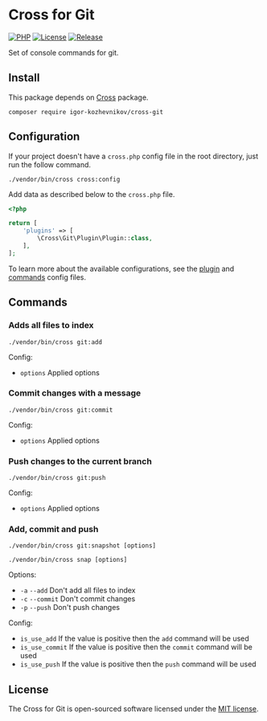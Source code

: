# Cross for Git

[![PHP](https://img.shields.io/badge/php-8.1-green.svg?style=flat-square)](https://github.com/igor-kozhevnikov/cross-git)
[![License](https://img.shields.io/github/license/igor-kozhevnikov/cross-git?style=flat-square)](https://github.com/igor-kozhevnikov/cross-git)
[![Release](https://img.shields.io/github/v/release/igor-kozhevnikov/cross-git?style=flat-square)](https://github.com/igor-kozhevnikov/cross-git)

Set of console commands for git.

## Install

This package depends on [Cross](https://github.com/igor-kozhevnikov/cross) package.

```shell
composer require igor-kozhevnikov/cross-git
```

## Configuration

If your project doesn't have a `cross.php` config file in the root directory, just run the follow command.

```shell
./vendor/bin/cross cross:config
```

Add data as described below to the `cross.php` file.

```php
<?php

return [
    'plugins' => [
        \Cross\Git\Plugin\Plugin::class,
    ],
];
```

To learn more about the available configurations, see the [plugin](https://github.com/igor-kozhevnikov/cross-git/blob/1.x/config/config.php) and [commands](https://github.com/igor-kozhevnikov/cross-git/blob/1.x/config/commands.php) config files.

## Commands

### Adds all files to index

```shell
./vendor/bin/cross git:add
```

Config:

- `options` Applied options

### Commit changes with a message

```shell
./vendor/bin/cross git:commit
```

Config:

- `options` Applied options

### Push changes to the current branch

```shell
./vendor/bin/cross git:push
```

Config:

- `options` Applied options

### Add, commit and push

```shell
./vendor/bin/cross git:snapshot [options]
```

```shell
./vendor/bin/cross snap [options]
```

Options:

- `-a` `--add` Don't add all files to index
- `-c` `--commit` Don't commit changes
- `-p` `--push` Don't push changes

Config:

- `is_use_add` If the value is positive then the `add` command will be used
- `is_use_commit` If the value is positive then the `commit` command will be used
- `is_use_push` If the value is positive then the `push` command will be used

## License

The Cross for Git is open-sourced software licensed under the [MIT license](https://opensource.org/license/mit/).

